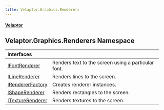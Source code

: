 ```yaml
---
title: Velaptor.Graphics.Renderers
---
```


#### [Velaptor](Namespaces.md 'Velaptor Namespaces')

## Velaptor.Graphics.Renderers Namespace

| Interfaces | |
| :--- | :--- |
| [IFontRenderer](Velaptor.Graphics.Renderers.IFontRenderer.md 'Velaptor.Graphics.Renderers.IFontRenderer') | Renders text to the screen using a particular font. |
| [ILineRenderer](Velaptor.Graphics.Renderers.ILineRenderer.md 'Velaptor.Graphics.Renderers.ILineRenderer') | Renders lines to the screen. |
| [IRendererFactory](Velaptor.Graphics.Renderers.IRendererFactory.md 'Velaptor.Graphics.Renderers.IRendererFactory') | Creates renderer instances. |
| [IShapeRenderer](Velaptor.Graphics.Renderers.IShapeRenderer.md 'Velaptor.Graphics.Renderers.IShapeRenderer') | Renders rectangles to the screen. |
| [ITextureRenderer](Velaptor.Graphics.Renderers.ITextureRenderer.md 'Velaptor.Graphics.Renderers.ITextureRenderer') | Renders textures to the screen. |

